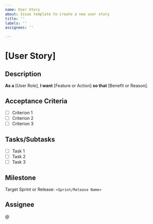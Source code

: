 ```yaml
---
name: User Story
about: Issue template to create a new user story
title: ''
labels: ''
assignees: ''

---
```


# [User Story] <Feature Name>

## Description  
**As a** [User Role], **I want** [Feature or Action] **so that** [Benefit or Reason].

## Acceptance Criteria  
- [ ] Criterion 1  
- [ ] Criterion 2  
- [ ] Criterion 3  

## Tasks/Subtasks  
- [ ] Task 1  
- [ ] Task 2  
- [ ] Task 3  

## Milestone  
Target Sprint or Release: `<Sprint/Release Name>`

## Assignee  
@<GitUser>
